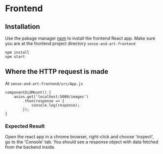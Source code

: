 # Frontend

## Installation
Use the pakage manager [npm](https://www.npmjs.com/) to install the frontend React app.
Make sure you are at the frontend project directory `sense-and-art-frontend`
```
npm install
npm start
```

## Where the HTTP request is made
At `sense-and-art-frontend/src/App.js`

```
componentDidMount() {
    axios.get('localhost:5000/images')
        .then(response => {
            console.log(response);
        });
}
```

### Expected Result
Open the react app in a chrome browser, right-click and choose 'Inspect', go to the 'Console' tab.
You should see a response object with data fetched from the backend inside.